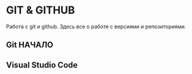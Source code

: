 # GIT & GITHUB

Работа с git и github. Здесь все о работе с версиями и репозиториями.

## Git НАЧАЛО


## Visual Studio Code


